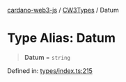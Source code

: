 [cardano-web3-js](../../../../index.md) / [CW3Types](../index.md) / Datum

# Type Alias: Datum

> **Datum** = `string`

Defined in: [types/index.ts:215](https://github.com/xray-network/cardano-web3-js/blob/main/src/types/index.ts#L215)
